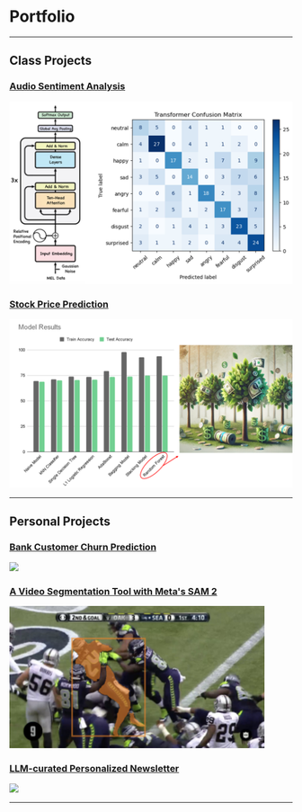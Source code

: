 # Portfolio
---

## Class Projects

### [Audio Sentiment Analysis](/audio_sentiment)
<a href="/audio_sentiment">
  <img src="images/audio_project_image.png" class="project-image">
</a>

### [Stock Price Prediction](/docs/stock_prediction.html)
<a href="/docs/stock_prediction.html">
  <img src="images/stock_project_image.png" class="project-image">
</a>  

---

## Personal Projects

### [Bank Customer Churn Prediction](/docs/bank_churn.html)  
<a href="/docs/bank_churn.html">
  <img src="images/bank_churn_image.png" class="project-image" style="width:90%; height:auto;"/>
</a>

### [A Video Segmentation Tool with Meta's SAM 2](/docs/SAM2_labeling.fixed.html)   
<a href="/docs/SAM2_labeling.fixed.html">
  <img src="images/SAM2_image.png" class="project-image" style="width:90%; height:auto;"/>
</a>

### [LLM-curated Personalized Newsletter](/pdf/sample_presentation.pdf)  
<img src="images/dummy_thumbnail.jpg?raw=true"/>

---

